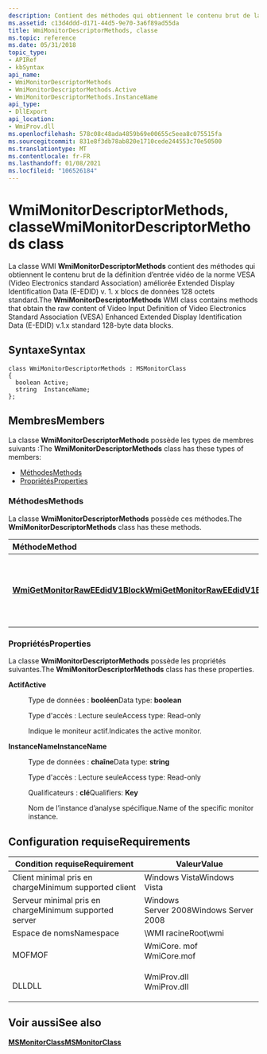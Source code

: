 ```yaml
---
description: Contient des méthodes qui obtiennent le contenu brut de la définition d’entrée vidéo de la norme VESA (Video Electronics standard Association) (E-EDID) améliorée des données d’identification d’affichage étendu (E-EDID) v. 1. x blocs de données 128 octets standard.
ms.assetid: c13d4ddd-d171-44d5-9e70-3a6f89ad55da
title: WmiMonitorDescriptorMethods, classe
ms.topic: reference
ms.date: 05/31/2018
topic_type:
- APIRef
- kbSyntax
api_name:
- WmiMonitorDescriptorMethods
- WmiMonitorDescriptorMethods.Active
- WmiMonitorDescriptorMethods.InstanceName
api_type:
- DllExport
api_location:
- WmiProv.dll
ms.openlocfilehash: 578c08c48ada4859b69e00655c5eea8c075515fa
ms.sourcegitcommit: 831e8f3db78ab820e1710cede244553c70e50500
ms.translationtype: MT
ms.contentlocale: fr-FR
ms.lasthandoff: 01/08/2021
ms.locfileid: "106526184"
---
```

# <a name="wmimonitordescriptormethods-class"></a><span data-ttu-id="49dbe-103">WmiMonitorDescriptorMethods, classe</span><span class="sxs-lookup"><span data-stu-id="49dbe-103">WmiMonitorDescriptorMethods class</span></span>

<span data-ttu-id="49dbe-104">La classe WMI **WmiMonitorDescriptorMethods** contient des méthodes qui obtiennent le contenu brut de la définition d’entrée vidéo de la norme VESA (Video Electronics standard Association) améliorée Extended Display Identification Data (E-EDID) v. 1. x blocs de données 128 octets standard.</span><span class="sxs-lookup"><span data-stu-id="49dbe-104">The **WmiMonitorDescriptorMethods** WMI class contains methods that obtain the raw content of Video Input Definition of Video Electronics Standard Association (VESA) Enhanced Extended Display Identification Data (E-EDID) v.1.x standard 128-byte data blocks.</span></span>

## <a name="syntax"></a><span data-ttu-id="49dbe-105">Syntaxe</span><span class="sxs-lookup"><span data-stu-id="49dbe-105">Syntax</span></span>

``` syntax
class WmiMonitorDescriptorMethods : MSMonitorClass
{
  boolean Active;
  string  InstanceName;
};
```

## <a name="members"></a><span data-ttu-id="49dbe-106">Membres</span><span class="sxs-lookup"><span data-stu-id="49dbe-106">Members</span></span>

<span data-ttu-id="49dbe-107">La classe **WmiMonitorDescriptorMethods** possède les types de membres suivants :</span><span class="sxs-lookup"><span data-stu-id="49dbe-107">The **WmiMonitorDescriptorMethods** class has these types of members:</span></span>

-   [<span data-ttu-id="49dbe-108">Méthodes</span><span class="sxs-lookup"><span data-stu-id="49dbe-108">Methods</span></span>](#wmimonitordescriptormethods-class)
-   [<span data-ttu-id="49dbe-109">Propriétés</span><span class="sxs-lookup"><span data-stu-id="49dbe-109">Properties</span></span>](#properties)

### <a name="methods"></a><span data-ttu-id="49dbe-110">Méthodes</span><span class="sxs-lookup"><span data-stu-id="49dbe-110">Methods</span></span>

<span data-ttu-id="49dbe-111">La classe **WmiMonitorDescriptorMethods** possède ces méthodes.</span><span class="sxs-lookup"><span data-stu-id="49dbe-111">The **WmiMonitorDescriptorMethods** class has these methods.</span></span>



| <span data-ttu-id="49dbe-112">Méthode</span><span class="sxs-lookup"><span data-stu-id="49dbe-112">Method</span></span>                                                                                           | <span data-ttu-id="49dbe-113">Description</span><span class="sxs-lookup"><span data-stu-id="49dbe-113">Description</span></span>                                                                   |
|:-------------------------------------------------------------------------------------------------|:------------------------------------------------------------------------------|
| [<span data-ttu-id="49dbe-114">**WmiGetMonitorRawEEdidV1Block**</span><span class="sxs-lookup"><span data-stu-id="49dbe-114">**WmiGetMonitorRawEEdidV1Block**</span></span>](wmigetmonitorraweedidv1block-wmimonitordescriptormethods.md) | <span data-ttu-id="49dbe-115">Accède aux données brutes d’un bloc de descripteur EDID v. 1. x spécifié.</span><span class="sxs-lookup"><span data-stu-id="49dbe-115">Accesses the raw data for a specified EDID v.1.x descriptor block.</span></span><br/> |



 

### <a name="properties"></a><span data-ttu-id="49dbe-116">Propriétés</span><span class="sxs-lookup"><span data-stu-id="49dbe-116">Properties</span></span>

<span data-ttu-id="49dbe-117">La classe **WmiMonitorDescriptorMethods** possède les propriétés suivantes.</span><span class="sxs-lookup"><span data-stu-id="49dbe-117">The **WmiMonitorDescriptorMethods** class has these properties.</span></span>

<dl> <dt>

<span data-ttu-id="49dbe-118">**Actif**</span><span class="sxs-lookup"><span data-stu-id="49dbe-118">**Active**</span></span>
</dt> <dd> <dl> <dt>

<span data-ttu-id="49dbe-119">Type de données : **booléen**</span><span class="sxs-lookup"><span data-stu-id="49dbe-119">Data type: **boolean**</span></span>
</dt> <dt>

<span data-ttu-id="49dbe-120">Type d'accès : Lecture seule</span><span class="sxs-lookup"><span data-stu-id="49dbe-120">Access type: Read-only</span></span>
</dt> </dl>

<span data-ttu-id="49dbe-121">Indique le moniteur actif.</span><span class="sxs-lookup"><span data-stu-id="49dbe-121">Indicates the active monitor.</span></span>

</dd> <dt>

<span data-ttu-id="49dbe-122">**InstanceName**</span><span class="sxs-lookup"><span data-stu-id="49dbe-122">**InstanceName**</span></span>
</dt> <dd> <dl> <dt>

<span data-ttu-id="49dbe-123">Type de données : **chaîne**</span><span class="sxs-lookup"><span data-stu-id="49dbe-123">Data type: **string**</span></span>
</dt> <dt>

<span data-ttu-id="49dbe-124">Type d'accès : Lecture seule</span><span class="sxs-lookup"><span data-stu-id="49dbe-124">Access type: Read-only</span></span>
</dt> <dt>

<span data-ttu-id="49dbe-125">Qualificateurs : **clé**</span><span class="sxs-lookup"><span data-stu-id="49dbe-125">Qualifiers: **Key**</span></span>
</dt> </dl>

<span data-ttu-id="49dbe-126">Nom de l’instance d’analyse spécifique.</span><span class="sxs-lookup"><span data-stu-id="49dbe-126">Name of the specific monitor instance.</span></span>

</dd> </dl>

## <a name="requirements"></a><span data-ttu-id="49dbe-127">Configuration requise</span><span class="sxs-lookup"><span data-stu-id="49dbe-127">Requirements</span></span>



| <span data-ttu-id="49dbe-128">Condition requise</span><span class="sxs-lookup"><span data-stu-id="49dbe-128">Requirement</span></span> | <span data-ttu-id="49dbe-129">Valeur</span><span class="sxs-lookup"><span data-stu-id="49dbe-129">Value</span></span> |
|-------------------------------------|----------------------------------------------------------------------------------------|
| <span data-ttu-id="49dbe-130">Client minimal pris en charge</span><span class="sxs-lookup"><span data-stu-id="49dbe-130">Minimum supported client</span></span><br/> | <span data-ttu-id="49dbe-131">Windows Vista</span><span class="sxs-lookup"><span data-stu-id="49dbe-131">Windows Vista</span></span><br/>                                                               |
| <span data-ttu-id="49dbe-132">Serveur minimal pris en charge</span><span class="sxs-lookup"><span data-stu-id="49dbe-132">Minimum supported server</span></span><br/> | <span data-ttu-id="49dbe-133">Windows Server 2008</span><span class="sxs-lookup"><span data-stu-id="49dbe-133">Windows Server 2008</span></span><br/>                                                         |
| <span data-ttu-id="49dbe-134">Espace de noms</span><span class="sxs-lookup"><span data-stu-id="49dbe-134">Namespace</span></span><br/>                | <span data-ttu-id="49dbe-135">\\WMI racine</span><span class="sxs-lookup"><span data-stu-id="49dbe-135">Root\\wmi</span></span><br/>                                                                   |
| <span data-ttu-id="49dbe-136">MOF</span><span class="sxs-lookup"><span data-stu-id="49dbe-136">MOF</span></span><br/>                      | <dl> <span data-ttu-id="49dbe-137"><dt>WmiCore. mof</dt></span><span class="sxs-lookup"><span data-stu-id="49dbe-137"><dt>WmiCore.mof</dt></span></span> </dl> |
| <span data-ttu-id="49dbe-138">DLL</span><span class="sxs-lookup"><span data-stu-id="49dbe-138">DLL</span></span><br/>                      | <dl> <span data-ttu-id="49dbe-139"><dt>WmiProv.dll</dt></span><span class="sxs-lookup"><span data-stu-id="49dbe-139"><dt>WmiProv.dll</dt></span></span> </dl> |



## <a name="see-also"></a><span data-ttu-id="49dbe-140">Voir aussi</span><span class="sxs-lookup"><span data-stu-id="49dbe-140">See also</span></span>

<dl> <dt>

[<span data-ttu-id="49dbe-141">**MSMonitorClass**</span><span class="sxs-lookup"><span data-stu-id="49dbe-141">**MSMonitorClass**</span></span>](msmonitorclass.md)
</dt> </dl>

 

 




